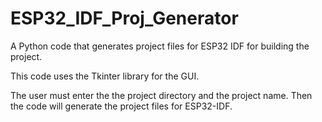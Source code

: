 # ESP32_IDF_Proj_Generator
A Python code that generates project files for ESP32 IDF for building the project.

This code uses the Tkinter library for the GUI.

The user must enter the the project directory and the project name. Then the code
will generate the project files for ESP32-IDF.
